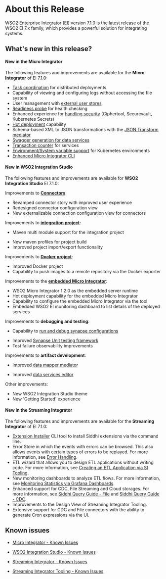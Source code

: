 # About this Release

WSO2 Enterprise Integrator (EI) version 7.1.0 is the latest release of the WSO2 EI 7.x family, which provides a powerful solution for integrating systems.

## What's new in this release?

#### New in the Micro Integrator

The following features and improvements are available for the <b>Micro Integrator</b> of EI 7.1.0:

-   [Task coordination](../../setup/deployment/deploying_wso2_ei/#cluster-coordination) for distributed deployments
-   Capability of viewing and configuring logs without accessing the file system
-   User management with [external user stores](../../setup/install_and_setup_overview/#data-stores)
-   [Readiness probe](../../setup/deployment/health_check) for health checking
-   Enhanced experience for [handling security](../../setup/security/encrypting_plain_text) (Ciphertool, Securevault, Kubernetes Secrets)
-   [Hot deployment](../../develop/hot-deployment) capability
-   Schema-based XML to JSON transformations with the [JSON Transform mediator](../../references/mediators/json-Transform-Mediator)
-   [Swagger generation for data services](../../develop/advanced-development/using-swagger-for-apis)
-   [Transaction counter](../../setup/deployment/deployment_checklist/#monitoring-transaction-counts) for services
-   [Environment/System variable support](../../setup/dynamic_server_configurations) for Kubernetes environments
-   [Enhanced Micro Integrator CLI](../../administer-and-observe/using-the-command-line-interface)

#### New in WSO2 Integration Studio

The following features and improvements are available for <b>WSO2 Integration Studio</b> EI 7.1.0:

Improvements to [<b>Connectors</b>](../../references/connectors/connectors-overview):

-   Revamped connector story with improved user experience
-   Redesigned connector configuration view
-   New externalizable connection configuration view for connectors
<!--   Improved CI/CD story with WSO2 Micro Integrator-->

Improvements to [<b>integration project</b>](../../develop/create-integration-project):

-   Maven multi module support for the integration project
<!-- -   Embedded maven support -->
-   New maven profiles for project build  
-   Improved project import/export functionality
<!-- -   Capability to import existing projects into maven multi module project -->

Improvements to [<b>Docker project</b>](../../develop/create-docker-project):

-   Improved Docker project
-   Capability to push images to a remote repository via the Docker exporter

Improvements to the [<b>embedded Micro Integrator</b>](../../develop/using-embedded-micro-integrator):

-	WSO2 Micro Integrator 1.2.0 as the embedded server runtime
-	Hot deployment capability for the embedded Micro Integrator
-   Capability to configure the embedded Micro Integrator via the tool
-   Embedded WSO2 EI monitoring dashboard to list details of the deployed services

Improvements to <b>debugging and testing</b>:

-   Capability to [run and debug synapse configurations](../../develop/debugging-mediation)
<!-- -   Listing deployed services via the embedded CLI tool -->
-   Improved [Synapse Unit testing framework](../../develop/creating-unit-test-suite)
-   Test failure observability improvements
<!-- -   Synapse template testing support -->
<!-- -   Synapse sequence testing improvements -->

Improvements to <b>artifact development</b>:

-   Improved [data mapper mediator](../../references/mediators/data-Mapper-Mediator)
<!--  -   AI-based data mapper improvements -->
<!--  -   Data mapper functionality and UI improvements -->
-   Improved [data services editor](../../develop/creating-artifacts/data-services/creating-data-services)
<!--  -   Improved editor theme -->
<!-- -   RCP improvements -->

Other improvements:

-   New WSO2 Integration Studio theme
-   New 'Getting Started' experience
<!-- -   New update notification functionality -->

#### New in the Streaming Integrator

The following features and improvements are available for the <b>Streaming Integrator</b> of EI 7.1.0:

-   [Extension Installer](https://ei.docs.wso2.com/en/7.1.0/streaming-integrator/connectors/downloading-and-Installing-Siddhi-Extensions/#downloading-and-installing-siddhi-extensions-via-the-command-line) CLI tool to install Siddhi extensions via the command line.
-   Error Store in which the events with errors can be browsed. This also allows events with certain types of errors to be replayed. For more information, see [Error Handling](https://ei.docs.wso2.com/en/7.1.0/streaming-integrator/guides/fault-Handling/).
-   ETL wizard that allows you to design ETL applications without writing code. For more information, see [Creating an ETL Application via SI Tooling](https://ei.docs.wso2.com/en/7.1.0/streaming-integrator/examples/creating-etl-application-via-tooling/).
-   New monitoring dashboards to analyze ETL flows. For more information, see [Monitoring Statistics via Grafana Dashboards](https://ei.docs.wso2.com/en/7.1.0/streaming-integrator/admin/setting-up-grafana-dashboards/).
-   Enhanced support for CDC, File Streaming and Cloud storages. For more information, see [Siddhi Query Guide - File](https://siddhi-io.github.io/siddhi-io-file/) and [Siddhi Query Guide - CDC](https://siddhi-io.github.io/siddhi-io-cdc/).
-   Improvements to the Design View of Streaming Integrator Tooling.
-   Extensive support for CDC and File connectors with the ability to generate Cron expressions via the UI. 

<!--
## Fixed issues
-   [Streaming Integrator - Fixed Issues](https://github.com/wso2/streaming-integrator-tooling/issues)
-   [Streaming Integrator Tooling - Fixed Issues](https://github.com/wso2/streaming-integrator-tooling/issues)
-->

## Known issues

-   [Micro Integrator - Known Issues](https://github.com/wso2/micro-integrator/issues)
-   [WSO2 Integration Studio - Known Issues](https://github.com/wso2/devstudio-tooling-ei/issues)

-   [Streaming Integrator - Known Issues](https://github.com/wso2/streaming-integrator/issues)
-   [Streaming Integrator Tooling - Known Issues](https://github.com/wso2/streaming-integrator/issues?q=is%3Aissue+is%3Aclosed)
